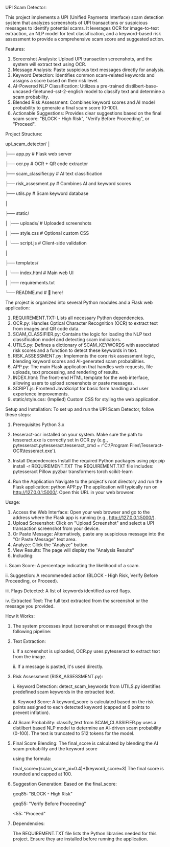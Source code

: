 UPI Scam Detector:

This project implements a UPI (Unified Payments Interface) scam detection system that analyzes screenshots of UPI transactions or suspicious messages to identify potential scams. It leverages OCR for image-to-text extraction, an NLP model for text classification, and a keyword-based risk assessment to provide a comprehensive scam score and suggested action.

Features:

1. Screenshot Analysis: Upload UPI transaction screenshots, and the system will extract text using OCR.
2. Message Analysis: Paste suspicious text messages directly for analysis.
3. Keyword Detection: Identifies common scam-related keywords and assigns a score based on their risk level.
4. AI-Powered NLP Classification: Utilizes a pre-trained distilbert-base-uncased-finetuned-sst-2-english model to classify text and determine a scam probability.
5. Blended Risk Assessment: Combines keyword scores and AI model probability to generate a final scam score (0-100).
6. Actionable Suggestions: Provides clear suggestions based on the final scam score: "BLOCK - High Risk", "Verify Before Proceeding", or "Proceed".

Project Structure:

upi_scam_detector/
│

├── app.py                        # Flask web server

├── ocr.py                        # OCR + QR code extractor

├── scam_classifier.py            # AI text classification

├── risk_assesment.py             # Combines AI and keyword scores

├── utils.py                      # Scam keyword database

│

├── static/

│   ├── uploads/                   # Uploaded screenshots

│   ├── style.css                  # Optional custom CSS

│   └── script.js                  # Client-side validation

│

├── templates/

│   └── index.html                  # Main web UI

│
├── requirements.txt

└── README.md                       # 📄 here!


The project is organized into several Python modules and a Flask web application:

1. REQUIREMENT.TXT: Lists all necessary Python dependencies.
2. OCR.py: Handles Optical Character Recognition (OCR) to extract text from images and QR code data.
3. SCAM_CLASSIFIER.py: Contains the logic for loading the NLP text classification model and detecting scam indicators.
4. UTILS.py: Defines a dictionary of SCAM_KEYWORDS with associated risk scores and a function to detect these keywords in text.
5. RISK_ASSESSMENT.py: Implements the core risk assessment logic, blending keyword scores and AI-generated scam probabilities.
6. APP.py: The main Flask application that handles web requests, file uploads, text processing, and rendering of results.
7. INDEX.html: The front-end HTML template for the web interface, allowing users to upload screenshots or paste messages.
8. SCRIPT.js: Frontend JavaScript for basic form handling and user experience improvements.
19. static/style.css: (Implied) Custom CSS for styling the web application.

Setup and Installation:
To set up and run the UPI Scam Detector, follow these steps:

1. Prerequisites
Python 3.x

2. tesseract-ocr installed on your system. Make sure the path to tesseract.exe is correctly set in OCR.py (e.g., pytesseract.pytesseract.tesseract_cmd = r'C:\Program Files\Tesseract-OCR\tesseract.exe').

3. Install Dependencies
Install the required Python packages using pip:
pip install -r REQUIREMENT.TXT
The REQUIREMENT.TXT file includes:
pytesseract
Pillow
pyzbar
transformers
torch
scikit-learn

4. Run the Application
Navigate to the project's root directory and run the Flask application:
python APP.py
The application will typically run on http://127.0.0.1:5000/. Open this URL in your web browser.

Usage:

1. Access the Web Interface: Open your web browser and go to the address where the Flask app is running (e.g., http://127.0.0.1:5000/).
2. Upload Screenshot: Click on "Upload Screenshot" and select a UPI transaction screenshot from your device.
3. Or Paste Message: Alternatively, paste any suspicious message into the "Or Paste Message" text area.
4. Analyze: Click the "Analyze" button.
5. View Results: The page will display the "Analysis Results"
6. Including:
   
  i. Scam Score: A percentage indicating the likelihood of a scam.
   
  ii. Suggestion: A recommended action (BLOCK - High Risk, Verify Before Proceeding, or Proceed).
  
 iii. Flags Detected: A list of keywords identified as red flags.
 
  iv. Extracted Text: The full text extracted from the screenshot or the message you provided.
  

How it Works:

1. The system processes input (screenshot or message) through the following pipeline:

2. Text Extraction:
   
     i. If a screenshot is uploaded, OCR.py uses pytesseract to extract text from the image.
   
     ii. If a message is pasted, it's used directly.

4. Risk Assessment (RISK_ASSESSMENT.py):
   
      i. Keyword Detection: detect_scam_keywords from UTILS.py identifies predefined scam keywords in the extracted text.
   
     ii. Keyword Score: A keyword_score is calculated based on the risk points assigned to each detected keyword (capped at 6 points to prevent inflation).

6. AI Scam Probability: classify_text from SCAM_CLASSIFIER.py uses a distilbert based NLP model to determine an AI-driven scam probability (0-100). The text is truncated to 512 tokens for the model.

7. Final Score Blending: The final_score is calculated by blending the AI scam probability and the keyword score 

     using the formula:

     final_score=(scam_score_ai×0.4)+(keyword_score×3)
     The final score is rounded and capped at 100.

8. Suggestion Generation: Based on the final_score:

      geq85: "BLOCK - High Risk"

      geq55: "Verify Before Proceeding"

      \<55: "Proceed"

9. Dependencies:

   The REQUIREMENT.TXT file lists the Python libraries needed for this project. Ensure they are installed before running the application.
